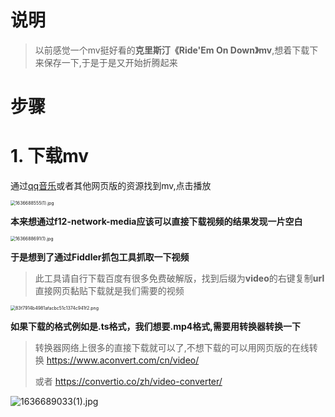 #  说明

> 以前感觉一个mv挺好看的**克里斯汀《Ride'Em On Down》mv**,想着下载下来保存一下,于是于是又开始折腾起来

# 步骤

# 1. 下载mv

通过[qq音乐](https://y.qq.com/n/ryqq/songDetail/001VqJQv1z9f9F)或者其他网页版的资源找到mv,点击播放

<img src="https://yaoliuyang-blog-images.oss-cn-beijing.aliyuncs.com/blogImages/gBzdNeCTrZbnG6W.png" alt="1636688555(1).jpg" style="zoom:50%;" />

**本来想通过f12-network-media应该可以直接下载视频的结果发现一片空白**

<img src="https://yaoliuyang-blog-images.oss-cn-beijing.aliyuncs.com/blogImages/fU9ZBkulyvsFHVM.png" alt="1636688691(1).jpg" style="zoom:50%;" />

**于是想到了通过Fiddler抓包工具抓取一下视频**

> 此工具请自行下载百度有很多免费破解版，找到后缀为**video**的右键复制**url**直接网页黏贴下载就是我们需要的视频

<img src="https://yaoliuyang-blog-images.oss-cn-beijing.aliyuncs.com/blogImages/Cz23IKxWhNn4y1H.png" alt="83f7914b4981afacbc51c1374c941f2.png" style="zoom:50%;" />



**如果下载的格式例如是.ts格式，我们想要.mp4格式,需要用转换器转换一下**

> 转换器网络上很多的直接下载就可以了,不想下载的可以用网页版的在线转换 https://www.aconvert.com/cn/video/
>
> 或者 https://convertio.co/zh/video-converter/

![1636689033(1).jpg](https://yaoliuyang-blog-images.oss-cn-beijing.aliyuncs.com/blogImages/PWZhIJFpvosiRg3.png)